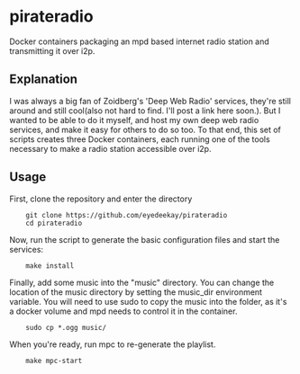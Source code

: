 # pirateradio

Docker containers packaging an mpd based internet radio station and transmitting
it over i2p.

## Explanation

I was always a big fan of Zoidberg's 'Deep Web Radio' services, they're still
around and still cool(also not hard to find. I'll post a link here soon.). But
I wanted to be able to do it myself, and host my own deep web radio services,
and make it easy for others to do so too. To that end, this set of scripts
creates three Docker containers, each running one of the tools necessary to make
a radio station accessible over i2p.

## Usage

First, clone the repository and enter the directory

        git clone https://github.com/eyedeekay/pirateradio
        cd pirateradio

Now, run the script to generate the basic configuration files and start the
services:

        make install

Finally, add some music into the "music" directory. You can change the location
of the music directory by setting the music_dir environment variable. You will
need to use sudo to copy the music into the folder, as it's a docker volume and
mpd needs to control it in the container.

        sudo cp *.ogg music/

When you're ready, run mpc to re-generate the playlist.

        make mpc-start
